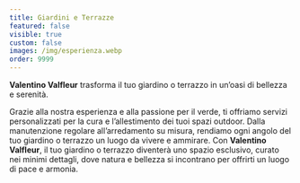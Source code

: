 ```yaml
---
title: Giardini e Terrazze
featured: false
visible: true
custom: false
images: /img/esperienza.webp
order: 9999
---
```

**Valentino Valfleur** trasforma il tuo giardino o terrazzo in un’oasi di bellezza e serenità.

<!--more-->

Grazie alla nostra esperienza e alla passione per il verde, ti offriamo servizi personalizzati per la cura e l’allestimento dei tuoi spazi outdoor. Dalla manutenzione regolare all’arredamento su misura, rendiamo ogni angolo del tuo giardino o terrazzo un luogo da vivere e ammirare. Con **Valentino Valfleur**, il tuo giardino o terrazzo diventerà uno spazio esclusivo, curato nei minimi dettagli, dove natura e bellezza si incontrano per offrirti un luogo di pace e armonia.
